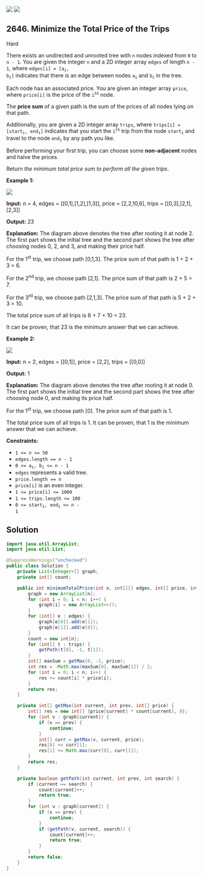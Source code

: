 [![](https://img.shields.io/github/stars/javadev/LeetCode-in-Java?label=Stars&style=flat-square)](https://github.com/javadev/LeetCode-in-Java)
[![](https://img.shields.io/github/forks/javadev/LeetCode-in-Java?label=Fork%20me%20on%20GitHub%20&style=flat-square)](https://github.com/javadev/LeetCode-in-Java/fork)

## 2646\. Minimize the Total Price of the Trips

Hard

There exists an undirected and unrooted tree with `n` nodes indexed from `0` to `n - 1`. You are given the integer `n` and a 2D integer array `edges` of length `n - 1`, where <code>edges[i] = [a<sub>i</sub>, b<sub>i</sub>]</code> indicates that there is an edge between nodes <code>a<sub>i</sub></code> and <code>b<sub>i</sub></code> in the tree.

Each node has an associated price. You are given an integer array `price`, where `price[i]` is the price of the <code>i<sup>th</sup></code> node.

The **price sum** of a given path is the sum of the prices of all nodes lying on that path.

Additionally, you are given a 2D integer array `trips`, where <code>trips[i] = [start<sub>i</sub>, end<sub>i</sub>]</code> indicates that you start the <code>i<sup>th</sup></code> trip from the node <code>start<sub>i</sub></code> and travel to the node <code>end<sub>i</sub></code> by any path you like.

Before performing your first trip, you can choose some **non-adjacent** nodes and halve the prices.

Return _the minimum total price sum to perform all the given trips_.

**Example 1:**

![](https://assets.leetcode.com/uploads/2023/03/16/diagram2.png)

**Input:** n = 4, edges = \[\[0,1],[1,2],[1,3]], price = [2,2,10,6], trips = \[\[0,3],[2,1],[2,3]]

**Output:** 23

**Explanation:** The diagram above denotes the tree after rooting it at node 2. The first part shows the initial tree and the second part shows the tree after choosing nodes 0, 2, and 3, and making their price half. 

For the 1<sup>st</sup> trip, we choose path [0,1,3]. The price sum of that path is 1 + 2 + 3 = 6.

For the 2<sup>nd</sup> trip, we choose path [2,1]. The price sum of that path is 2 + 5 = 7.

For the 3<sup>rd</sup> trip, we choose path [2,1,3]. The price sum of that path is 5 + 2 + 3 = 10. 

The total price sum of all trips is 6 + 7 + 10 = 23. 

It can be proven, that 23 is the minimum answer that we can achieve.

**Example 2:**

![](https://assets.leetcode.com/uploads/2023/03/16/diagram3.png)

**Input:** n = 2, edges = \[\[0,1]], price = [2,2], trips = \[\[0,0]]

**Output:** 1

**Explanation:** The diagram above denotes the tree after rooting it at node 0. The first part shows the initial tree and the second part shows the tree after choosing node 0, and making its price half.

For the 1<sup>st</sup> trip, we choose path [0]. The price sum of that path is 1. 

The total price sum of all trips is 1. It can be proven, that 1 is the minimum answer that we can achieve.

**Constraints:**

*   `1 <= n <= 50`
*   `edges.length == n - 1`
*   <code>0 <= a<sub>i</sub>, b<sub>i</sub> <= n - 1</code>
*   `edges` represents a valid tree.
*   `price.length == n`
*   `price[i]` is an even integer.
*   `1 <= price[i] <= 1000`
*   `1 <= trips.length <= 100`
*   <code>0 <= start<sub>i</sub>, end<sub>i</sub> <= n - 1</code>

## Solution

```java
import java.util.ArrayList;
import java.util.List;

@SuppressWarnings("unchecked")
public class Solution {
    private List<Integer>[] graph;
    private int[] count;

    public int minimumTotalPrice(int n, int[][] edges, int[] price, int[][] trips) {
        graph = new ArrayList[n];
        for (int i = 0; i < n; i++) {
            graph[i] = new ArrayList<>();
        }
        for (int[] e : edges) {
            graph[e[0]].add(e[1]);
            graph[e[1]].add(e[0]);
        }
        count = new int[n];
        for (int[] t : trips) {
            getPath(t[0], -1, t[1]);
        }
        int[] maxSum = getMax(0, -1, price);
        int res = -Math.max(maxSum[0], maxSum[1]) / 2;
        for (int i = 0; i < n; i++) {
            res += count[i] * price[i];
        }
        return res;
    }

    private int[] getMax(int current, int prev, int[] price) {
        int[] res = new int[] {price[current] * count[current], 0};
        for (int v : graph[current]) {
            if (v == prev) {
                continue;
            }
            int[] curr = getMax(v, current, price);
            res[0] += curr[1];
            res[1] += Math.max(curr[0], curr[1]);
        }
        return res;
    }

    private boolean getPath(int current, int prev, int search) {
        if (current == search) {
            count[current]++;
            return true;
        }
        for (int v : graph[current]) {
            if (v == prev) {
                continue;
            }
            if (getPath(v, current, search)) {
                count[current]++;
                return true;
            }
        }
        return false;
    }
}
```
